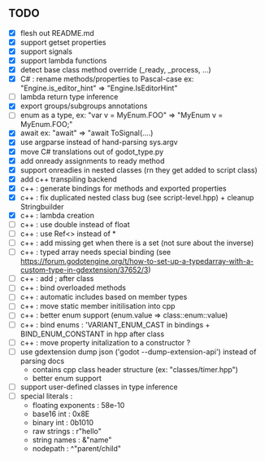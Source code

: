 ## TODO
- [x] flesh out README.md
- [x] support getset properties
- [x] support signals
- [x] support lambda functions
- [x] detect base class method override (_ready, _process, ...)
- [x] C# : rename methods/properties to Pascal-case ex: "Engine.is_editor_hint" => "Engine.IsEditorHint"
- [ ] lambda return type inference
- [x] export groups/subgroups annotations
- [ ] enum as a type, ex: "var v = MyEnum.FOO" => "MyEnum v = MyEnum.FOO;"
- [x] await ex: "await" => "await ToSignal(....)
- [x] use argparse instead of hand-parsing sys.argv
- [x] move C# translations out of godot_type.py
- [x] add onready assignments to ready method
- [x] support onreadies in nested classes (rn they get added to script class)
- [x] add c++ transpiling backend
- [x] c++ : generate bindings for methods and exported properties
- [x] c++ : fix duplicated nested class bug (see script-level.hpp) + cleanup Stringbuilder
- [x] c++ : lambda creation 
- [ ] c++ : use double instead of float
- [ ] c++ : use Ref<> instead of *
- [ ] c++ : add missing get when there is a set (not sure about the inverse) 
- [ ] c++ : typed array needs special binding (see https://forum.godotengine.org/t/how-to-set-up-a-typedarray-with-a-custom-type-in-gdextension/37652/3)
- [ ] c++ : add ; after class
- [ ] c++ : bind overloaded methods
- [ ] c++ : automatic includes based on member types
- [ ] c++ : move static member initilisation into cpp
- [ ] c++ : better enum support (enum.value => class::enum::value)
- [ ] c++ : bind enums : 'VARIANT_ENUM_CAST in bindings + BIND_ENUM_CONSTANT in hpp after class
- [ ] c++ : move property initalization to a constructor ?
- [ ] use gdextension dump json ('godot --dump-extension-api') instead of parsing docs
  * contains cpp class header structure (ex: "classes/timer.hpp")
  * better enum support
- [ ] support user-defined classes in type inference
- [ ] special literals :
  * floating exponents : 58e-10
  * base16 int : 0x8E
  * binary int : 0b1010
  * raw strings : r"hello"
  * string names : &"name"
  * nodepath : ^"parent/child"
